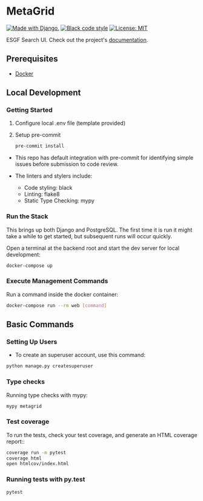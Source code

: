 # MetaGrid

[![Made with Django.](https://www.djangoproject.com/m/img/badges/djangomade124x25.gif)](http://www.djangoproject.com)
[![Black code style](https://img.shields.io/badge/code%20style-black-000000.svg)](https://github.com/ambv/black)
[![License: MIT](https://img.shields.io/badge/License-MIT-yellow.svg)](https://opensource.org/licenses/MIT)

ESGF Search UI. Check out the project's [documentation](http://aims-group.github.io/MetaGrid/).

## Prerequisites

- [Docker](https://docs.docker.com/docker-for-mac/install/)

## Local Development

### Getting Started

1. Configure local .env file (template provided)

2. Setup pre-commit

    ```bash
    pre-commit install
    ```

- This repo has default integration with pre-commit for identifying simple issues before submission to code review.

- The linters and stylers include:
  - Code styling: black
  - Linting: flake8
  - Static Type Checking: mypy

### Run the Stack

This brings up both Django and PostgreSQL. The first time it is run it might take a while to get started, but subsequent runs will occur quickly.

Open a terminal at the backend root and start the dev server for local development:

```bash
docker-compose up
```

### Execute Management Commands

Run a command inside the docker container:

```bash
docker-compose run --rm web [command]
```

## Basic Commands

### Setting Up Users

- To create an superuser account, use this command:

```bash
python manage.py createsuperuser
```

### Type checks

Running type checks with mypy:

```bash
mypy metagrid
```

### Test coverage

To run the tests, check your test coverage, and generate an HTML coverage report::

```bash
coverage run -m pytest
coverage html
open htmlcov/index.html
```

### Running tests with py.test

``` bash
pytest
```
